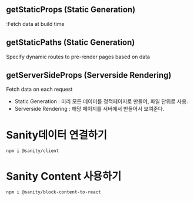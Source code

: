 ## getStaticProps (Static Generation)

:Fetch data at build time

## getStaticPaths (Static Generation)

Specify dynamic routes to pre-render pages based on data

## getServerSideProps (Serverside Rendering)

Fetch data on each request

- Static Generation : 미리 모든 데이터를 정적페이지로 만들어, 파일 단위로 사용.
- Serverside Rendering : 해당 페이지를 서버에서 만들어서 보여준다.

# Sanity데이터 연결하기

```
npm i @sanity/client
```

# Sanity Content 사용하기

```
npm i @sanity/block-content-to-react
```
